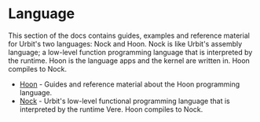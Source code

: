 # Language

This section of the docs contains guides, examples and reference material for Urbit's two languages: Nock and Hoon. Nock is like Urbit's assembly language; a low-level function programming language that is interpreted by the runtime. Hoon is the language apps and the kernel are written in. Hoon compiles to Nock.

- [Hoon](/language/hoon) - Guides and reference material about the Hoon programming language.
- [Nock](/language/nock) - Urbit's low-level functional programming language that is interpreted by the runtime Vere. Hoon compiles to Nock.
